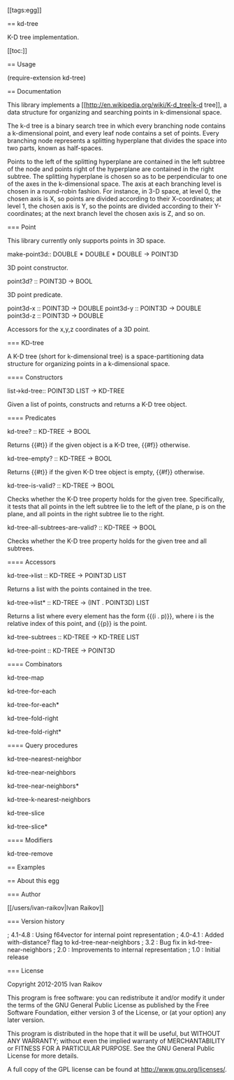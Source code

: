 [[tags:egg]]

== kd-tree

K-D tree implementation.

[[toc:]]

== Usage

(require-extension kd-tree)

== Documentation

This library implements a [[http://en.wikipedia.org/wiki/K-d_tree|k-d
tree]], a data structure for organizing and searching points in
k-dimensional space. 

The k-d tree is a binary search tree in which every branching node
contains a k-dimensional point, and every leaf node contains a set of
points. Every branching node represents a splitting hyperplane that
divides the space into two parts, known as half-spaces.

Points to the left of the splitting hyperplane are contained in the
left subtree of the node and points right of the hyperplane are
contained in the right subtree. The splitting hyperplane is chosen so
as to be perpendicular to one of the axes in the k-dimensional
space. The axis at each branching level is chosen in a round-robin
fashion. For instance, in 3-D space, at level 0, the chosen axis is X,
so points are divided according to their X-coordinates; at level 1,
the chosen axis is Y, so the points are divided according to their
Y-coordinates; at the next branch level the chosen axis is Z, and so
on.


=== Point

This library currently only supports points in 3D space.

<procedure>make-point3d:: DOUBLE * DOUBLE * DOUBLE -> POINT3D</procedure>

3D point constructor.

<procedure>point3d? :: POINT3D -> BOOL</procedure>

3D point predicate.

<procedure>point3d-x :: POINT3D -> DOUBLE</procedure>
<procedure>point3d-y :: POINT3D -> DOUBLE</procedure>
<procedure>point3d-z :: POINT3D -> DOUBLE</procedure>

Accessors for the x,y,z coordinates of a 3D point.

=== KD-tree

A K-D tree (short for k-dimensional tree) is a space-partitioning data
structure for organizing points in a k-dimensional space.

==== Constructors
   
<procedure>list->kd-tree:: POINT3D LIST  -> KD-TREE</procedure>

Given a list of points, constructs and returns a K-D tree object.

==== Predicates

<procedure>kd-tree? :: KD-TREE -> BOOL </procedure>

Returns {{#t}} if the given object is a K-D tree, {{#f}} otherwise.

<procedure>kd-tree-empty? :: KD-TREE -> BOOL  </procedure>

Returns {{#t}} if the given K-D tree object is empty, {{#f}} otherwise.

<procedure>kd-tree-is-valid? :: KD-TREE -> BOOL  </procedure>

Checks whether the K-D tree property holds for the given tree.
Specifically, it tests that all points in the left subtree lie to the
left of the plane, p is on the plane, and all points in the right
subtree lie to the right.

<procedure>kd-tree-all-subtrees-are-valid? :: KD-TREE -> BOOL </procedure>

Checks whether the K-D tree property holds for the given tree and all
subtrees.

==== Accessors

<procedure>kd-tree->list :: KD-TREE -> POINT3D LIST</procedure>

Returns a list with the points contained in the tree.

<procedure>kd-tree->list* :: KD-TREE -> (INT . POINT3D) LIST </procedure>

Returns a list where every element has the form {{(i . p)}}, where i
is the relative index of this point, and {{p}} is the point.

<procedure>kd-tree-subtrees :: KD-TREE -> KD-TREE LIST</procedure>

<procedure>kd-tree-point :: KD-TREE -> POINT3D  </procedure>

==== Combinators

<procedure>kd-tree-map </procedure>

<procedure>kd-tree-for-each </procedure>

<procedure>kd-tree-for-each* </procedure>

<procedure>kd-tree-fold-right </procedure>

<procedure>kd-tree-fold-right* </procedure>

==== Query procedures

<procedure>kd-tree-nearest-neighbor </procedure>

<procedure>kd-tree-near-neighbors </procedure>

<procedure>kd-tree-near-neighbors* </procedure>

<procedure>kd-tree-k-nearest-neighbors </procedure>

<procedure>kd-tree-slice </procedure>

<procedure>kd-tree-slice* </procedure>

==== Modifiers

<procedure>kd-tree-remove </procedure>


== Examples


== About this egg


=== Author

[[/users/ivan-raikov|Ivan Raikov]]

=== Version history

; 4.1-4.8 : Using f64vector for internal point representation
; 4.0-4.1 : Added with-distance? flag to kd-tree-near-neighbors
; 3.2 : Bug fix in kd-tree-near-neighbors
; 2.0 : Improvements to internal representation
; 1.0 : Initial release

=== License


 Copyright 2012-2015 Ivan Raikov
 
 This program is free software: you can redistribute it and/or modify
 it under the terms of the GNU General Public License as published by
 the Free Software Foundation, either version 3 of the License, or (at
 your option) any later version.
 
 This program is distributed in the hope that it will be useful, but
 WITHOUT ANY WARRANTY; without even the implied warranty of
 MERCHANTABILITY or FITNESS FOR A PARTICULAR PURPOSE.  See the GNU
 General Public License for more details.
 
 A full copy of the GPL license can be found at
 <http://www.gnu.org/licenses/>.

